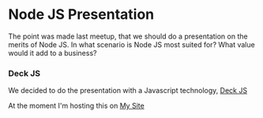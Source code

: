 Node JS Presentation
====================

The point was made last meetup, that we should do a presentation on the merits of Node JS.
In what scenario is Node JS most suited for?
What value would it add to a business? 

### Deck JS 

We decided to do the presentation with a Javascript technology,
[Deck JS](http://imakewebthings.github.com/deck.js/)

At the moment I'm hosting this on
[My Site](http://richydelaney.com/Deck/index.html)
